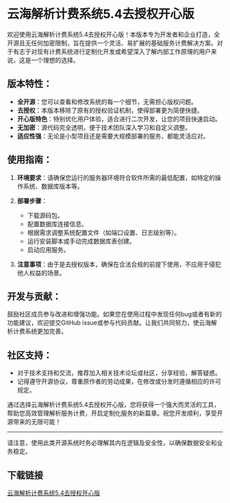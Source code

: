 # 云海解析计费系统5.4去授权开心版

欢迎使用云海解析计费系统5.4去授权开心版！本版本专为开发者和企业打造，全开源且无任何加密限制，旨在提供一个灵活、易扩展的基础服务计费解决方案。对于有志于对现有计费系统进行定制化开发或希望深入了解内部工作原理的用户来说，这是一个理想的选择。

## 版本特性：

- **全开源**：您可以查看和修改系统的每一个细节，无需担心版权问题。
- **去授权**：本版本移除了原有的授权验证机制，使得部署更为简便快捷。
- **开心版特色**：特别优化用户体验，适合进行二次开发，让您的项目快速启动。
- **无加密**：源代码完全透明，便于技术团队深入学习和自定义调整。
- **适应性强**：无论是小型项目还是需要大规模部署的服务，都能灵活应对。

## 使用指南：

1. **环境要求**：请确保您运行的服务器环境符合软件所需的最低配置，如特定的操作系统、数据库版本等。
2. **部署步骤**：
   - 下载源码包。
   - 配置数据库连接信息。
   - 根据需求调整系统配置文件（如端口设置、日志级别等）。
   - 运行安装脚本或手动完成数据库表创建。
   - 启动应用服务。

3. **注意事项**：由于是去授权版本，确保在合法合规的前提下使用，不应用于侵犯他人权益的场景。

## 开发与贡献：

鼓励社区成员参与改进和增强功能。如果您在使用过程中发现任何bug或者有新的功能建议，欢迎提交GitHub issue或参与代码贡献。让我们共同努力，使云海解析计费系统更加完善。

## 社区支持：

- 对于技术支持和交流，推荐加入相关技术论坛或社区，分享经验，解答疑惑。
- 记得遵守开源协议，尊重原作者的劳动成果，在修改或分发时遵循相应的许可规定。

通过选择云海解析计费系统5.4去授权开心版，您将获得一个强大而灵活的工具，帮助您高效管理解析服务计费，开启定制化服务的新篇章。祝您开发顺利，享受开源带来的无限可能！

---

请注意，使用此类开源系统时务必理解其内在逻辑及安全性，以确保数据安全和业务稳定。

## 下载链接

[云海解析计费系统5.4去授权开心版](https://pan.quark.cn/s/bdba5795f4e0)